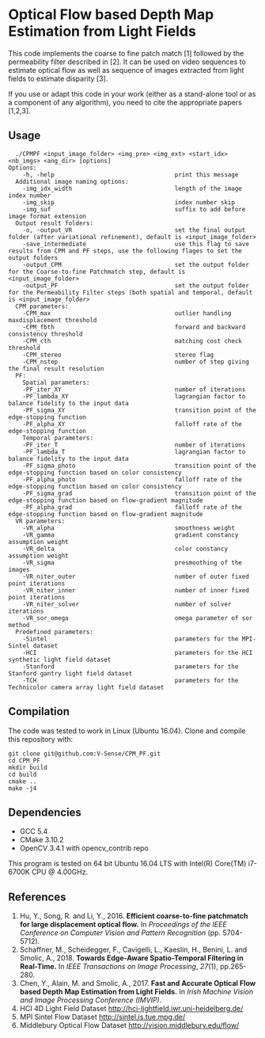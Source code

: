 # Optical Flow based Depth Map Estimation from Light Fields

This code implements the coarse to fine patch match [1] followed by the permeability filter described in [2]. It can be used on video sequences to estimate optical flow as well as sequence of images extracted from light fields to estimate disparity [3].

If you use or adapt this code in your work (either as a stand-alone tool or as a component of any algorithm), you need to cite the appropriate papers [1,2,3].

## Usage

```
  ./CPMPF <input_image_folder> <img_pre> <img_ext> <start_idx> <nb_imgs> <ang_dir> [options]
Options:
    -h, -help                                  print this message
  Additional image naming options:
    -img_idx_width                             length of the image index number
    -img_skip                                  index number skip
    -img_suf                                   suffix to add before image format extension
  Output result folders:
    -o, -output_VR                             set the final output folder (after variational refinement), default is <input_image_folder>
    -save_intermediate                         use this flag to save results from CPM and PF steps, use the following flages to set the output folders
    -output_CPM                                set the output folder for the Coarse-to-fine Patchmatch step, default is <input_image_folder>
    -output_PF                                 set the output folder for the Permeability Filter steps (both spatial and temporal, default is <input_image_folder>
  CPM parameters:
    -CPM_max                                   outlier handling maxdisplacement threshold
    -CPM_fbth                                  forward and backward consistency threshold
    -CPM_cth                                   matching cost check threshold
    -CPM_stereo                                stereo flag
    -CPM_nstep                                 number of step giving the final result resolution
  PF:
    Spatial parameters:
    -PF_iter_XY                                number of iterations
    -PF_lambda_XY                              lagrangian factor to balance fidelity to the input data
    -PF_sigma_XY                               transition point of the edge-stopping function
    -PF_alpha_XY                               falloff rate of the edge-stopping function
    Temporal parameters:
    -PF_iter_T                                 number of iterations
    -PF_lambda_T                               lagrangian factor to balance fidelity to the input data
    -PF_sigma_photo                            transition point of the edge-stopping function based on color consistency
    -PF_alpha_photo                            falloff rate of the edge-stopping function based on color consistency
    -PF_sigma_grad                             transition point of the edge-stopping function based on flow-gradient magnitude
    -PF_alpha_grad                             falloff rate of the edge-stopping function based on flow-gradient magnitude
  VR parameters:
    -VR_alpha                                  smoothness weight
    -VR_gamma                                  gradient constancy assumption weight
    -VR_delta                                  color constancy assumption weight
    -VR_sigma                                  presmoothing of the images
    -VR_niter_outer                            number of outer fixed point iterations
    -VR_niter_inner                            number of inner fixed point iterations
    -VR_niter_solver                           number of solver iterations 
    -VR_sor_omega                              omega parameter of sor method
  Predefined parameters:
    -Sintel                                    parameters for the MPI-Sintel dataset
    -HCI                                       parameters for the HCI synthetic light field dataset
    -Stanford                                  parameters for the Stanford gantry light field dataset
    -TCH                                       parameters for the Technicolor camera array light field dataset
```




## Compilation 

The code was tested to work in Linux (Ubuntu 16.04). Clone and compile this repository with:

```
git clone git@github.com:V-Sense/CPM_PF.git
cd CPM_PF
mkdir build
cd build
cmake ..
make -j4
```

## Dependencies

- GCC 5.4
- CMake 3.10.2
- OpenCV 3.4.1 with opencv_contrib repo

This program is tested on 64 bit Ubuntu 16.04 LTS with Intel(R) Core(TM) i7-6700K CPU @ 4.00GHz.

## References

1. Hu, Y., Song, R. and Li, Y., 2016. **Efficient coarse-to-fine patchmatch for large displacement optical flow.** In *Proceedings of the IEEE Conference on Computer Vision and Pattern Recognition* (pp. 5704-5712).
2. Schaffner, M., Scheidegger, F., Cavigelli, L., Kaeslin, H., Benini, L. and Smolic, A., 2018. **Towards Edge-Aware Spatio-Temporal Filtering in Real-Time.** In *IEEE Transactions on Image Processing*, *27*(1), pp.265-280.
3. Chen, Y., Alain, M. and Smolic, A., 2017. **Fast and Accurate Optical Flow based Depth Map Estimation from Light Fields.** In *Irish Machine Vision and Image Processing Conference (IMVIP)*.
4. HCI 4D Light Field Dataset http://hci-lightfield.iwr.uni-heidelberg.de/
5. MPI Sintel Flow Dataset http://sintel.is.tue.mpg.de/
6. Middlebury Optical Flow Dataset http://vision.middlebury.edu/flow/